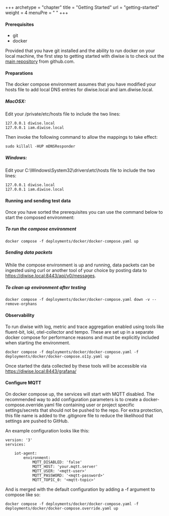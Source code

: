+++
archetype = "chapter"
title = "Getting Started"
url = "getting-started"
weight = 4
menuPre = "<i class='fas fa-wrench'></i> "
+++

#### Prerequisites
* git
* docker

Provided that you have git installed and the ability to run docker on your local machine, the first step to getting started with diwise is to check out the [main repository](https://github.com/diwise/diwise) from github.com.


#### Preparations
The docker compose environment assumes that you have modified your hosts file to add local DNS entries for diwise.local and iam.diwise.local.

##### MacOSX:

Edit your /private/etc/hosts file to include the two lines:
    
    127.0.0.1 diwise.local
    127.0.0.1 iam.diwise.local

Then invoke the following command to allow the mappings to take effect:

    sudo killall -HUP mDNSResponder

##### Windows:
Edit your C:\Windows\System32\drivers\etc\hosts file to include the two lines:

    127.0.0.1 diwise.local
    127.0.0.1 iam.diwise.local

#### Running and sending test data
Once you have sorted the prerequisites you can use the command below to start the composed environment:

##### To run the compose environment
    docker compose -f deployments/docker/docker-compose.yaml up

##### Sending data packets
While the compose environment is up and running, data packets can be ingested using curl or another tool of your choice by posting data to https://diwise.local:8443/api/v0/messages.

##### To clean up environment after testing
    docker compose -f deployments/docker/docker-compose.yaml down -v --remove-orphans

#### Observability
To run diwise with log, metric and trace aggregation enabled using tools like fluent-bit, loki, otel-collector and tempo. These are set up in a separate docker compose for performance reasons and must be explicitly included when starting the environment.

    docker compose -f deployments/docker/docker-compose.yaml -f deployments/docker/docker-compose.o11y.yaml up

Once started the data collected by these tools will be accessible via https://diwise.local:8443/grafana/

#### Configure MQTT
On docker compose up, the services will start with MQTT disabled. The recommended way to add configuration parameters is to create a docker-compose.override.yaml file containing user or project specific settings/secrets that should not be pushed to the repo. For extra protection, this file name is added to the .gitignore file to reduce the likelihood that settings are pushed to GitHub.

An example configuration looks like this:

    version: '3'
    services:

        iot-agent:
            environment:
                MQTT_DISABLED: 'false'
                MQTT_HOST: 'your.mqtt.server'
                MQTT_USER: '<mqtt-user>'
                MQTT_PASSWORD: '<mqtt-password>'
                MQTT_TOPIC_0: '<mqtt-topic>'

And is merged with the default configuration by adding a -f argument to compose like so:

    docker compose -f deployments/docker/docker-compose.yaml -f deployments/docker/docker-compose.override.yaml up
